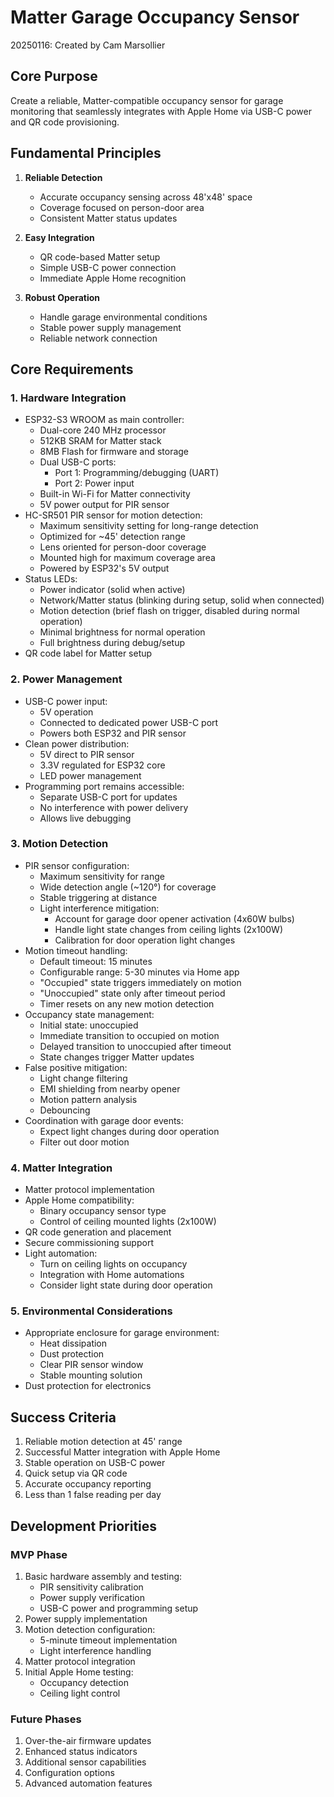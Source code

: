 # Matter Garage Occupancy Sensor

20250116: Created by Cam Marsollier

## Core Purpose
Create a reliable, Matter-compatible occupancy sensor for garage monitoring that seamlessly integrates with Apple Home via USB-C power and QR code provisioning.

## Fundamental Principles
1. **Reliable Detection**
   - Accurate occupancy sensing across 48'x48' space
   - Coverage focused on person-door area
   - Consistent Matter status updates

2. **Easy Integration**
   - QR code-based Matter setup
   - Simple USB-C power connection
   - Immediate Apple Home recognition

3. **Robust Operation**
   - Handle garage environmental conditions
   - Stable power supply management
   - Reliable network connection

## Core Requirements

### 1. Hardware Integration
- ESP32-S3 WROOM as main controller:
  - Dual-core 240 MHz processor
  - 512KB SRAM for Matter stack
  - 8MB Flash for firmware and storage
  - Dual USB-C ports:
    - Port 1: Programming/debugging (UART)
    - Port 2: Power input
  - Built-in Wi-Fi for Matter connectivity
  - 5V power output for PIR sensor
- HC-SR501 PIR sensor for motion detection:
  - Maximum sensitivity setting for long-range detection
  - Optimized for ~45' detection range
  - Lens oriented for person-door coverage
  - Mounted high for maximum coverage area
  - Powered by ESP32's 5V output
- Status LEDs:
  - Power indicator (solid when active)
  - Network/Matter status (blinking during setup, solid when connected)
  - Motion detection (brief flash on trigger, disabled during normal operation)
  - Minimal brightness for normal operation
  - Full brightness during debug/setup
- QR code label for Matter setup

### 2. Power Management
- USB-C power input:
  - 5V operation
  - Connected to dedicated power USB-C port
  - Powers both ESP32 and PIR sensor
- Clean power distribution:
  - 5V direct to PIR sensor
  - 3.3V regulated for ESP32 core
  - LED power management
- Programming port remains accessible:
  - Separate USB-C port for updates
  - No interference with power delivery
  - Allows live debugging

### 3. Motion Detection
- PIR sensor configuration:
  - Maximum sensitivity for range
  - Wide detection angle (~120°) for coverage
  - Stable triggering at distance
  - Light interference mitigation:
    - Account for garage door opener activation (4x60W bulbs)
    - Handle light state changes from ceiling lights (2x100W)
    - Calibration for door operation light changes
- Motion timeout handling:
  - Default timeout: 15 minutes
  - Configurable range: 5-30 minutes via Home app
  - "Occupied" state triggers immediately on motion
  - "Unoccupied" state only after timeout period
  - Timer resets on any new motion detection
- Occupancy state management:
  - Initial state: unoccupied
  - Immediate transition to occupied on motion
  - Delayed transition to unoccupied after timeout
  - State changes trigger Matter updates
- False positive mitigation:
  - Light change filtering
  - EMI shielding from nearby opener
  - Motion pattern analysis
  - Debouncing
- Coordination with garage door events:
  - Expect light changes during door operation
  - Filter out door motion

### 4. Matter Integration
- Matter protocol implementation
- Apple Home compatibility:
  - Binary occupancy sensor type
  - Control of ceiling mounted lights (2x100W)
- QR code generation and placement
- Secure commissioning support
- Light automation:
  - Turn on ceiling lights on occupancy
  - Integration with Home automations
  - Consider light state during door operation

### 5. Environmental Considerations
- Appropriate enclosure for garage environment:
  - Heat dissipation
  - Dust protection
  - Clear PIR sensor window
  - Stable mounting solution
- Dust protection for electronics

## Success Criteria
1. Reliable motion detection at 45' range
2. Successful Matter integration with Apple Home
3. Stable operation on USB-C power
4. Quick setup via QR code
5. Accurate occupancy reporting
6. Less than 1 false reading per day

## Development Priorities

### MVP Phase
1. Basic hardware assembly and testing:
   - PIR sensitivity calibration
   - Power supply verification
   - USB-C power and programming setup
2. Power supply implementation
3. Motion detection configuration:
   - 5-minute timeout implementation
   - Light interference handling
4. Matter protocol integration
5. Initial Apple Home testing:
   - Occupancy detection
   - Ceiling light control

### Future Phases
1. Over-the-air firmware updates
2. Enhanced status indicators
3. Additional sensor capabilities
4. Configuration options
5. Advanced automation features